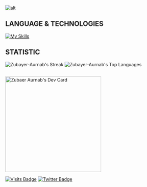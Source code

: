 
![alt](https://i.ibb.co/W3P61QJ/Make-your-README-1.png)
## LANGUAGE & TECHNOLOGIES 
[![My Skills](https://skillicons.dev/icons?i=js,react,express,nodejs,mongodb,html,tailwind,css,firebase,git,github,vercel,netlify,vscode)](https://skillicons.dev)

## STATISTIC

![Zubayer-Aurnab's Streak](https://github-readme-streak-stats.herokuapp.com/?user=Zubayer-Aurnab&theme=ayu-mirage&hide_border=true)
![Zubayer-Aurnab's Top Languages](https://github-readme-stats.vercel.app/api/top-langs/?username=Zubayer-Aurnab&theme=onedark&show_icons=true&hide_border=true&layout=compact)
##
<a href="https://app.daily.dev/zubaeraurnab"><img src="https://api.daily.dev/devcards/30adde8685374544a5e4d14253cdb7d7.png?r=j1w" width="300" alt="Zubaer Aurnab's Dev Card"/></a>
 

[![Visits Badge](https://badges.pufler.dev/visits/braydoncoyer/braydoncoyer)](https:braydoncoyer.dev)
[![Twitter Badge](https://img.shields.io/badge/Twitter-Profile-informational?style=flat&logo=twitter&logoColor=white&color=1CA2F1)](https://twitter.com/BraydonCoyer)


<!---
Zubayer-Aurnab/Zubayer-Aurnab is a ✨ special ✨ repository because its `README.md` (this file) appears on your GitHub profile.
You can click the Preview link to take a look at your changes.
--->
